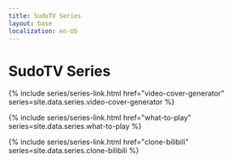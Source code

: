 ```yaml
---
title: SudoTV Series
layout: base
localization: en-US
---
```


# SudoTV Series

{% include series/series-link.html
    href="video-cover-generator"
    series=site.data.series.video-cover-generator
%}

{% include series/series-link.html
    href="what-to-play"
    series=site.data.series.what-to-play
%}

{% include series/series-link.html
    href="clone-bilibili"
    series=site.data.series.clone-bilibili
%}
